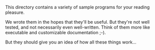 This directory contains a variety of sample programs for your reading pleasure.

We wrote them in the hopes that they'll be useful. But they're not well tested, and not necessarily even well-written. Think of them more like executable and customizable documentation ;-).

But they should give you an idea of how all these things work...
